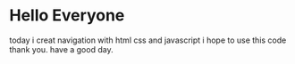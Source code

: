 # Hello Everyone
today i creat navigation with html css and javascript
i hope to use this code thank you. 
have a good day.
